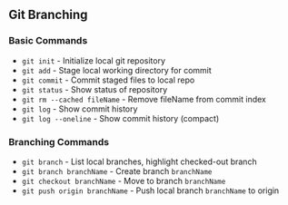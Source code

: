 ## Git Branching

### Basic Commands

* `git init` - Initialize local git repository
* `git add` - Stage local working directory for commit
* `git commit` - Commit staged files to local repo
* `git status` - Show status of repository
* `git rm --cached fileName` - Remove fileName from commit index
* `git log` - Show commit history
* `git log --oneline` - Show commit history (compact)

### Branching Commands

* `git branch` - List local branches, highlight checked-out branch
* `git branch branchName` - Create branch `branchName`
* `git checkout branchName` - Move to branch `branchName`
* `git push origin branchName` - Push local branch `branchName` to origin
